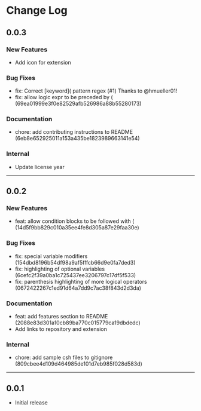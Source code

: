 # Change Log

## 0.0.3

### New Features

- Add icon for extension

### Bug Fixes

- fix: Correct [keyword]( pattern regex (#1) Thanks to @hmueller01!
- fix: allow logic expr to be preceded by ( (69ea01999e3f0e82529afb526986a88b55280173)

### Documentation

- chore: add contributing instructions to README (6eb8e652925011a153a435be1823989663141e54)

### Internal

- Update license year

---

## 0.0.2

### New Features

- feat: allow condition blocks to be followed with ( (14d5f9bb829c010a35ee4fe8d305a87e29faa30e)

### Bug Fixes

- fix: special variable modifiers (154dbd8196b54df98a9af5fffcb66d9e0fa7ded3)
- fix: highlighting of optional variables (6cefc2f39a0ba1c725437ee3206797c17df5f533)
- fix: parenthesis highlighting of more logical operators (0672422267c1ed91d64a7dd9c7ac38f843d2d3da)

### Documentation

- feat: add features section to README (2088e83d301a10cb89ba770c015779ca19dbdedc)
- Add links to repository and extension

### Internal

- chore: add sample csh files to gitignore (809cbee4d109d464985de101d7eb985f028d583d)

---

## 0.0.1

- Initial release
